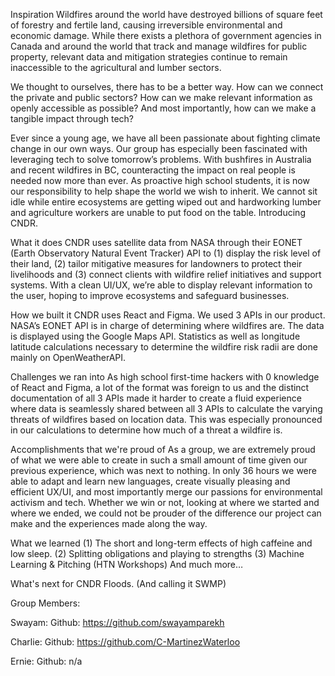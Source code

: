 Inspiration
Wildfires around the world have destroyed billions of square feet of forestry and fertile land, causing irreversible environmental and economic damage. While there exists a plethora of government agencies in Canada and around the world that track and manage wildfires for public property, relevant data and mitigation strategies continue to remain inaccessible to the agricultural and lumber sectors.

We thought to ourselves, there has to be a better way. How can we connect the private and public sectors? How can we make relevant information as openly accessible as possible? And most importantly, how can we make a tangible impact through tech?

Ever since a young age, we have all been passionate about fighting climate change in our own ways. Our group has especially been fascinated with leveraging tech to solve tomorrow’s problems. With bushfires in Australia and recent wildfires in BC, counteracting the impact on real people is needed now more than ever. As proactive high school students, it is now our responsibility to help shape the world we wish to inherit. We cannot sit idle while entire ecosystems are getting wiped out and hardworking lumber and agriculture workers are unable to put food on the table. Introducing CNDR.

What it does
CNDR uses satellite data from NASA through their EONET (Earth Observatory Natural Event Tracker) API to 
(1) display the risk level of their land, 
(2) tailor mitigative measures for landowners to protect their livelihoods and 
(3) connect clients with wildfire relief initiatives and support systems. With a clean UI/UX, we’re able to display relevant information to the user, hoping to improve ecosystems and safeguard businesses.

How we built it
CNDR uses React and Figma. We used 3 APIs in our product. NASA’s EONET API is in charge of determining where wildfires are. The data is displayed using the Google Maps API. Statistics as well as longitude latitude calculations necessary to determine the wildfire risk radii are done mainly on OpenWeatherAPI.

Challenges we ran into
As high school first-time hackers with 0 knowledge of React and Figma, a lot of the format was foreign to us and the distinct documentation of all 3 APIs made it harder to create a fluid experience where data is seamlessly shared between all 3 APIs to calculate the varying threats of wildfires based on location data. This was especially pronounced in our calculations to determine how much of a threat a wildfire is.

Accomplishments that we're proud of
As a group, we are extremely proud of what we were able to create in such a small amount of time given our previous experience, which was next to nothing. In only 36 hours we were able to adapt and learn new languages, create visually pleasing and efficient UX/UI, and most importantly merge our passions for environmental activism and tech. Whether we win or not, looking at where we started and where we ended, we could not be prouder of the difference our project can make and the experiences made along the way.

What we learned
(1) The short and long-term effects of high caffeine and low sleep. 
(2) Splitting obligations and playing to strengths 
(3) Machine Learning & Pitching (HTN Workshops) And much more…

What's next for CNDR
Floods. (And calling it SWMP)




Group Members:

Swayam:
Github: 
https://github.com/swayamparekh

Charlie:
Github: 
https://github.com/C-MartinezWaterloo

Ernie: 
Github:
n/a
